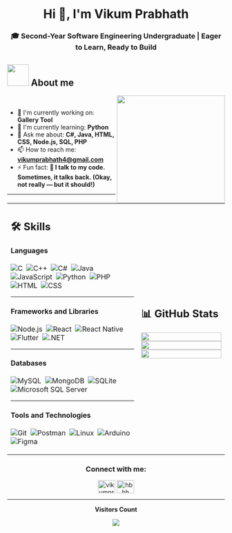 <h1 align="center">Hi 👋, I'm Vikum Prabhath</h1>
<h3 align="center">🎓 Second-Year Software Engineering Undergraduate | Eager to Learn, Ready to Build</h3>

## <picture><img src = "https://github.com/7oSkaaa/7oSkaaa/blob/main/Images/about_me.gif?raw=true" width = 50px></picture> About me

<picture> <img align="right" src="https://github.com/7oSkaaa/7oSkaaa/blob/main/Images/Right_Side.gif?raw=true" width = 250px></picture>

<br>

- 🔭 I'm currently working on: **Gallery Tool**
- 🌱 I'm currently learning: **Python**
- 💬 Ask me about: **C#, Java, HTML, CSS, Node.js, SQL, PHP**
- 📫 How to reach me: **vikumprabhath4@gmail.com**
- ⚡ Fun fact: **🦾 I talk to my code. Sometimes, it talks back. (Okay, not really — but it should!)**

---

<table width="100%">
 <tr>
    <td width="60%">
     
## 🛠️ Skills

#### **Languages**

![C](https://img.shields.io/badge/C-00599C?style=flat&logo=c&logoColor=white)&nbsp;
![C++](https://img.shields.io/badge/C%2B%2B-00599C?style=flat&logo=c%2B%2B&logoColor=white)&nbsp;
![C#](https://img.shields.io/badge/C%23-239120?style=flat&logo=c-sharp&logoColor=white)&nbsp;
![Java](https://img.shields.io/badge/Java-ED8B00?style=flat&logo=java&logoColor=white)&nbsp;
![JavaScript](https://img.shields.io/badge/JavaScript-F7DF1E?style=flat&logo=javascript&logoColor=black)&nbsp;
![Python](https://img.shields.io/badge/Python-3776AB?style=flat&logo=python&logoColor=white)&nbsp;
![PHP](https://img.shields.io/badge/PHP-777BB4?style=flat&logo=php&logoColor=white)&nbsp;
![HTML](https://img.shields.io/badge/HTML5-E34F26?style=flat&logo=html5&logoColor=white)&nbsp;
![CSS](https://img.shields.io/badge/CSS3-1572B6?style=flat&logo=css3&logoColor=white)&nbsp;

---

#### **Frameworks and Libraries**

![Node.js](https://img.shields.io/badge/Node.js-339933?style=flat&logo=node.js&logoColor=white)&nbsp;
![React](https://img.shields.io/badge/React-20232A?style=flat&logo=react&logoColor=61DAFB)&nbsp;
![React Native](https://img.shields.io/badge/React_Native-20232A?style=flat&logo=react&logoColor=61DAFB)&nbsp;
![Flutter](https://img.shields.io/badge/Flutter-02569B?style=flat&logo=flutter&logoColor=white)&nbsp;
![.NET](https://img.shields.io/badge/.NET-512BD4?style=flat&logo=dotnet&logoColor=white)&nbsp;

---

#### **Databases**

![MySQL](https://img.shields.io/badge/MySQL-4479A1?style=flat&logo=mysql&logoColor=white)&nbsp;
![MongoDB](https://img.shields.io/badge/MongoDB-47A248?style=flat&logo=mongodb&logoColor=white)&nbsp;
![SQLite](https://img.shields.io/badge/SQLite-003B57?style=flat&logo=sqlite&logoColor=white)&nbsp;
![Microsoft SQL Server](https://img.shields.io/badge/Microsoft_SQL_Server-CC2927?style=flat&logo=microsoft-sql-server&logoColor=white)&nbsp;

---

#### **Tools and Technologies**

![Git](https://img.shields.io/badge/Git-F05032?style=flat&logo=git&logoColor=white)&nbsp;
![Postman](https://img.shields.io/badge/Postman-FF6C37?style=flat&logo=postman&logoColor=white)&nbsp;
![Linux](https://img.shields.io/badge/Linux-FCC624?style=flat&logo=linux&logoColor=black)&nbsp;
![Arduino](https://img.shields.io/badge/Arduino-00979D?style=flat&logo=arduino&logoColor=white)&nbsp;
![Figma](https://img.shields.io/badge/Figma-F24E1E?style=flat&logo=figma&logoColor=white)&nbsp;

</td>
    <td>
  
## 📊 GitHub Stats

<p align="center">
  <img width="100%" src="https://github-readme-stats.vercel.app/api?username=vikumprabhath&theme=algolia&show_icons=true&bg_color=transparent&title_color=navy&text_color=black" />
 </br>
  <img width="100%" src="https://github-readme-streak-stats.herokuapp.com/?user=vikumprabhath"/>
 </br>
  <img width="100%" src="https://github-readme-stats.vercel.app/api/top-langs/?username=vikumprabhath&layout=compact&bg_color=transparent" />
</p>
     
  </td>
 </tr>
</table>

<h3 align="center">Connect with me:</h3>
<p align="center">
<a href="https://linkedin.com/in/vikumprabhath" target="blank"><img align="center" src="https://raw.githubusercontent.com/rahuldkjain/github-profile-readme-generator/master/src/images/icons/Social/linked-in-alt.svg" alt="vikumprabhath" height="30" width="40" /></a>
<a href="https://www.hackerrank.com/hbhh" target="blank"><img align="center" src="https://raw.githubusercontent.com/rahuldkjain/github-profile-readme-generator/master/src/images/icons/Social/hackerrank.svg" alt="hbhh" height="30" width="40" /></a>
</p>

---

<div align="center">
 <b style = {font-weight: 600}>Visitors Count</b>
<p align="center"><img align="center" src="https://profile-counter.glitch.me/{vikumprabhath}/count.svg" /></p> 
<br>
</div>
